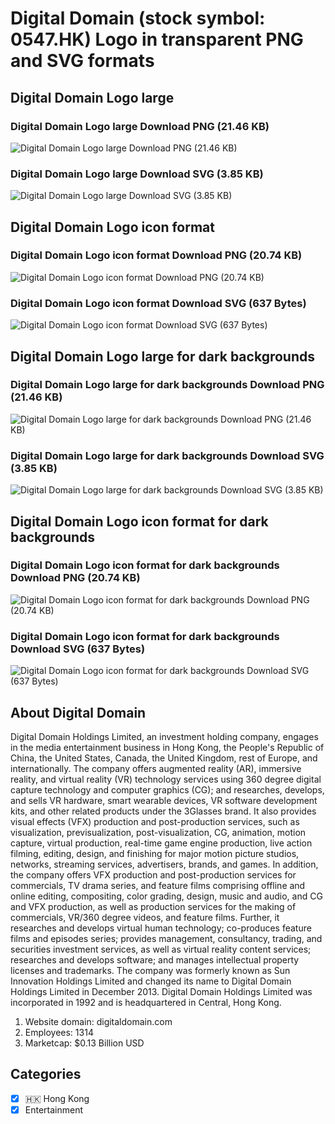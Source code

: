 # Digital Domain (stock symbol: 0547.HK) Logo in transparent PNG and SVG formats

## Digital Domain Logo large

### Digital Domain Logo large Download PNG (21.46 KB)

![Digital Domain Logo large Download PNG (21.46 KB)](/img/orig/0547.HK_BIG-5975396e.png)

### Digital Domain Logo large Download SVG (3.85 KB)

![Digital Domain Logo large Download SVG (3.85 KB)](/img/orig/0547.HK_BIG-a3295a6f.svg)

## Digital Domain Logo icon format

### Digital Domain Logo icon format Download PNG (20.74 KB)

![Digital Domain Logo icon format Download PNG (20.74 KB)](/img/orig/0547.HK-0b2b46bc.png)

### Digital Domain Logo icon format Download SVG (637 Bytes)

![Digital Domain Logo icon format Download SVG (637 Bytes)](/img/orig/0547.HK-b7d53b27.svg)

## Digital Domain Logo large for dark backgrounds

### Digital Domain Logo large for dark backgrounds Download PNG (21.46 KB)

![Digital Domain Logo large for dark backgrounds Download PNG (21.46 KB)](/img/orig/0547.HK_BIG.D-6bcadec8.png)

### Digital Domain Logo large for dark backgrounds Download SVG (3.85 KB)

![Digital Domain Logo large for dark backgrounds Download SVG (3.85 KB)](/img/orig/0547.HK_BIG.D-56876ca7.svg)

## Digital Domain Logo icon format for dark backgrounds

### Digital Domain Logo icon format for dark backgrounds Download PNG (20.74 KB)

![Digital Domain Logo icon format for dark backgrounds Download PNG (20.74 KB)](/img/orig/0547.HK.D-8c3c6254.png)

### Digital Domain Logo icon format for dark backgrounds Download SVG (637 Bytes)

![Digital Domain Logo icon format for dark backgrounds Download SVG (637 Bytes)](/img/orig/0547.HK.D-2e2dfc1e.svg)

## About Digital Domain

Digital Domain Holdings Limited, an investment holding company, engages in the media entertainment business in Hong Kong, the People's Republic of China, the United States, Canada, the United Kingdom, rest of Europe, and internationally. The company offers augmented reality (AR), immersive reality, and virtual reality (VR) technology services using 360 degree digital capture technology and computer graphics (CG); and researches, develops, and sells VR hardware, smart wearable devices, VR software development kits, and other related products under the 3Glasses brand. It also provides visual effects (VFX) production and post-production services, such as visualization, previsualization, post-visualization, CG, animation, motion capture, virtual production, real-time game engine production, live action filming, editing, design, and finishing for major motion picture studios, networks, streaming services, advertisers, brands, and games. In addition, the company offers VFX production and post-production services for commercials, TV drama series, and feature films comprising offline and online editing, compositing, color grading, design, music and audio, and CG and VFX production, as well as production services for the making of commercials, VR/360 degree videos, and feature films. Further, it researches and develops virtual human technology; co-produces feature films and episodes series; provides management, consultancy, trading, and securities investment services, as well as virtual reality content services; researches and develops software; and manages intellectual property licenses and trademarks. The company was formerly known as Sun Innovation Holdings Limited and changed its name to Digital Domain Holdings Limited in December 2013. Digital Domain Holdings Limited was incorporated in 1992 and is headquartered in Central, Hong Kong.

1. Website domain: digitaldomain.com
2. Employees: 1314
3. Marketcap: $0.13 Billion USD


## Categories
- [x] 🇭🇰 Hong Kong
- [x] Entertainment
